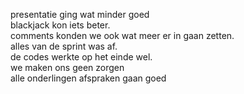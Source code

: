 presentatie ging wat minder goed
<br>
blackjack kon iets beter.
<br>
comments konden we ook wat meer er in gaan zetten.
<br>
alles van de sprint was af.
<br>
de codes werkte op het einde wel.
<br>
we maken ons geen zorgen
<br>
alle onderlingen afspraken gaan goed